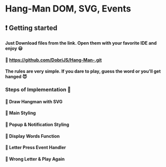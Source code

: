 # Hang-Man DOM, SVG, Events
## :heavy_exclamation_mark: Getting started 
#### Just Download files from the link. Open them with your favorite IDE and enjoy :smiley:  
#### :link: https://github.com/DobriJS/Hang-Man-.git
#### The rules are very simple. If you dare to play, guess the word or you'll get hanged :smiling_imp:




### Steps of Implementation :triangular_flag_on_post:
#### :small_orange_diamond: Draw Hangman with SVG
#### :small_orange_diamond: Main Styling
#### :small_orange_diamond: Popup & Notification Styling
#### :small_orange_diamond: Display Words Function
#### :small_orange_diamond: Letter Press Event Handler
#### :small_orange_diamond: Wrong Letter & Play Again


